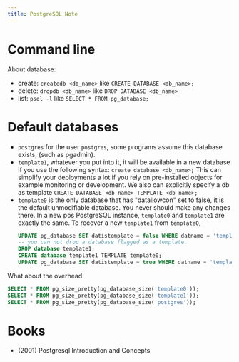 ```yaml
---
title: PostgreSQL Note
---
```


# Command line

About database:
- create: `createdb <db_name>`
  like `CREATE DATABASE <db_name>;`
- delete: `dropdb <db_name>`
  like `DROP DATABASE <db_name>`
- list: `psql -l`
  like `SELECT * FROM pg_database;`

# Default databases

- `postgres` for the user `postgres`,
  some programs assume this database exists,
  (such as pgadmin).
- `template1`, whatever you put into it,
  it will be available in a new database
  if you use the following syntax: `create database <db_name>;`
  This can simplify your deployments a lot
  if you rely on pre-installed objects
  for example monitoring or development.
  We also can explicitly specify a db as template
  `CREATE DATABASE <db_name> TEMPLATE <db_name>;`
- `template0` is the only database that has "datallowcon" set to false,
  it is the default unmodifiable database.
  You never should make any changes there.
  In a new pos PostgreSQL instance,
  `template0` and `template1` are exactly the same.
  To recover a new `template1` from `template0`,
  ``` sql
  UPDATE pg_database SET datistemplate = false WHERE datname = 'template1';
  -- you can not drop a database flagged as a template.
  DROP database template1;
  CREATE database template1 TEMPLATE template0;
  UPDATE pg_database SET datistemplate = true WHERE datname = 'template1';
  ```

What about the overhead:
``` sql
SELECT * FROM pg_size_pretty(pg_database_size('template0'));
SELECT * FROM pg_size_pretty(pg_database_size('template1'));
SELECT * FROM pg_size_pretty(pg_database_size('postgres'));
```

# Books

- (2001) Postgresql Introduction and Concepts
